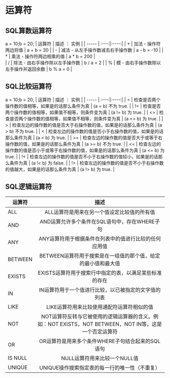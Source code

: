 # 运算符

## SQL算数运算符
a = 10;b = 20;
| 运算符 | 描述 ｜ 实例 | 
| ----- | :---:|:----:|
| + | 加法 - 操作符两边将值                | a + b = 30  |
| - | 减法 - 从左手操作数减去右手操作数      | a - b = -10 | 
| * | 乘法 - 操作符两边相乘的值             | a * b = 200 |                      
| / | 除法 - 由右手操作除以左手操作数	       | b / a = 2   |
| % | 模 - 由右手操作数除以左手操作并返回余数 | b % a = 0    |

## SQL比较运算符
a = 10;b = 20;
| 运算符 | 描述 ｜ 实例 | 
| ----- | :---:|:----:|
| = | 检查是否两个操作数的值相等，如果是的话那么条件为真 | (a = b) 不为 true. |
| != | 检查是否两个操作数的值相等，如果值不相等，则条件变为真 | (a != b) 为 true. |
| <> | 检查是否两个操作数的值相等，如果值不相等，则条件变为真 | (a <> b)  为 true. |
| > | 检查左边的操作数的值是否大于右操作数的值，如果是的话那么条件为真 | (a > b) 不为 true. |
| < | 检查左边的操作数的值是否小于右操作数的值，如果是的话那么条件为真 | (a < b)  为  true. |
| >= | 检查左边的操作数的值是否大于或等于右操作数的值，如果是的话那么条件为真 | (a >= b) 不为 true. |
| <= | 检查左边的操作数的值是否小于或等于右操作数的值，如果是的话那么条件为真 | (a <= b)  为  true. |
| !< | 检查左边的操作数的值是否不小于右操作数的值较小，如果是的话那么条件为真 | (a !< b)  为 false. |
| !> | 检查左边的操作数的值是否不小于右操作数的值越大，如果是的话那么条件为真 | (a !> b)  为 true. |

## SQL逻辑运算符
| 运算符 | 描述  |
| ----- | :---:|
|ALL | ALL运算符是用来在另一个值设定比较值的所有值 |
|AND | AND运算允许多个条件在SQL语句中，存在WHERE子句 |
|ANY | ANY运算符用于根据条件在列表中的值进行比较的任何应用值 |
|BETWEEN | BETWEEN运算符用于搜索是在一组值的那个值，给定的最小值和最大值 |
|EXISTS | EXISTS运算符用于搜索行中指定的表，以满足某些标准的存在 |
|IN | IN运算符用于一个值进行比较，以已被指定的文字值的列表 |
|LIKE | LIKE运算符用来比较使用通配符运算符相似的值 |
|NOT | NOT运算符反转与它被使用的逻辑运算器的含义。例如：NOT EXISTS，NOT BETWEEN，NOT IN等，这是一个否定运算符 |
|OR	| OR运算符是用来多个条件WHERE子句结合起来的SQL语句 |
|IS NULL | NULL运算符用来比较一个NULL值 |
|UNIQUE | UNIQUE操作搜索指定表的每一行的唯一性（不重复）|